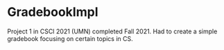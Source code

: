 # GradebookImpl
Project 1 in CSCI 2021 (UMN) completed Fall 2021. Had to create a simple gradebook focusing on certain topics in CS.
